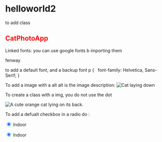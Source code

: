 # helloworld2


to add class
<style>
  .red-text {
    color: red;
  }
</style>

<h2 class="red-text">CatPhotoApp</h2>
Linked fonts: you can use google fonts b importing them


<link href="https://fonts.googleapis.com/css?family=Lobster" rel="stylesheet" type="text/css">


fenway

to add a default font, and a backup font
p {
  font-family: Helvetica, Sans-Serif;
}

To add a image with a alt alt is the image description:
<img src="https://bit.ly/fcc-relaxing-cat" alt ="Cat laying down">

To create a class with a img, you do not use the dot

<img class = "smaller-image" src ="https://bit.ly/fcc-relaxing-cat" alt="A cute orange cat lying on its back. ">

To add a defualt checkbox in a radio do :

  <label><input type="radio" name="indoor-outdoor" checked> Indoor</label>

<label> <input type = "radio" name ="some name" checked> Indoor </label>  

